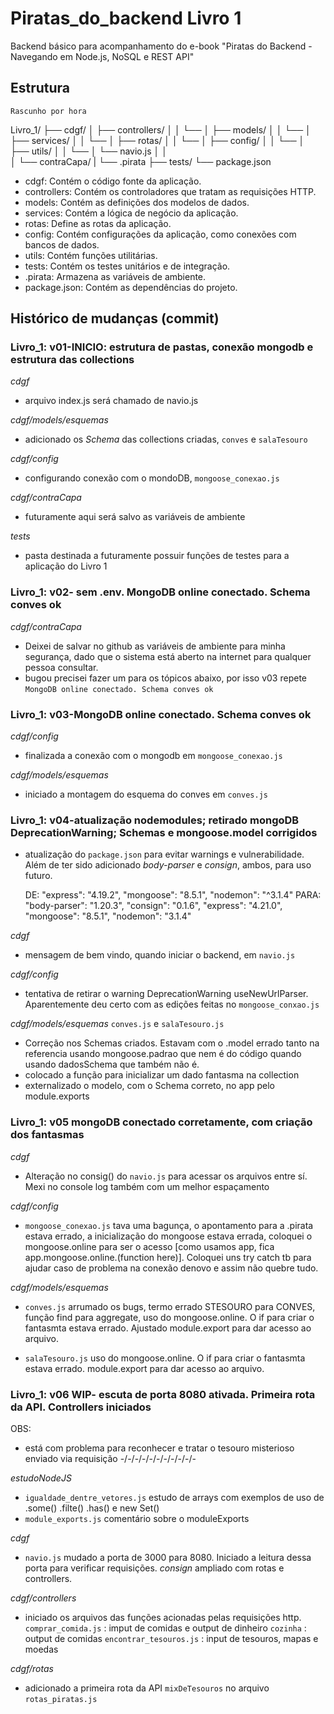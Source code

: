# Piratas_do_backend Livro 1
Backend básico para acompanhamento do e-book "Piratas do Backend - Navegando em Node.js, NoSQL e REST API"



## Estrutura 
`Rascunho por hora`

Livro_1/
├── cdgf/
│   ├── controllers/
│   │   └── 
│   ├── models/
│   │   └── 
│   ├── services/
│   │   └── 
│   ├── rotas/
│   │   └── 
│   ├── config/
│   │   └── 
│   ├── utils/
│   │   └── 
│   └── navio.js
│   │   
│   └── contraCapa/
|       └── .pirata
├── tests/
└── package.json

- cdgf: Contém o código fonte da aplicação.
- controllers: Contém os controladores que tratam as requisições HTTP.
- models: Contém as definições dos modelos de dados.
- services: Contém a lógica de negócio da aplicação.
- rotas: Define as rotas da aplicação.
- config: Contém configurações da aplicação, como conexões com bancos de dados.
- utils: Contém funções utilitárias.
- tests: Contém os testes unitários e de integração.
- .pirata: Armazena as variáveis de ambiente.
- package.json: Contém as dependências do projeto.


## Histórico de mudanças (commit)

### Livro_1: v01-INICIO: estrutura de pastas, conexão mongodb e estrutura das collections
*cdgf*
- arquivo index.js será chamado de navio.js

*cdgf/models/esquemas*
- adicionado os _Schema_ das collections criadas, `conves` e `salaTesouro`

*cdgf/config*
- configurando conexão com o mondoDB, `mongoose_conexao.js`

*cdgf/contraCapa*
- futuramente aqui será salvo as variáveis de ambiente

*tests*
- pasta destinada a futuramente possuir funções de testes para a aplicação do Livro 1



### Livro_1: v02- sem .env. MongoDB online conectado. Schema conves ok
*cdgf/contraCapa*
- Deixei de salvar no github as variáveis de ambiente para minha segurança, dado que o sistema está aberto na internet para qualquer pessoa consultar.
- bugou precisei fazer um para os tópicos abaixo, por isso v03 repete `MongoDB online conectado. Schema conves ok`

### Livro_1: v03-MongoDB online conectado. Schema conves ok
*cdgf/config*
- finalizada a conexão com o mongodb em `mongoose_conexao.js`

*cdgf/models/esquemas*
- iniciado a montagem do esquema do conves  em `conves.js` 


### Livro_1: v04-atualização nodemodules; retirado mongoDB DeprecationWarning; Schemas e mongoose.model corrigidos
* atualização do `package.json` para evitar warnings e vulnerabilidade. Além de ter sido adicionado _body-parser_ e _consign_, ambos, para uso futuro. 

    DE:
    "express": "4.19.2",
    "mongoose": "8.5.1",
    "nodemon": "^3.1.4"
    PARA:
    "body-parser": "1.20.3",
    "consign": "0.1.6",
    "express": "4.21.0",
    "mongoose": "8.5.1",
    "nodemon": "3.1.4"

*cdgf*
* mensagem de bem vindo, quando iniciar o backend, em `navio.js`

*cdgf/config*
* tentativa de retirar o warning DeprecationWarning useNewUrlParser. Aparentemente deu certo com as edições feitas no `mongoose_conxao.js`

*cdgf/models/esquemas*
`conves.js` e `salaTesouro.js`
* Correção nos Schemas criados. Estavam com o .model errado tanto na referencia usando mongoose.padrao que nem é do código quando usando dadosSchema que também não é. 
* colocado a função para inicializar um dado fantasma na collection
* externalizado o modelo, com o Schema correto, no app pelo module.exports


### Livro_1: v05 mongoDB conectado corretamente, com criação dos fantasmas
*cdgf*
* Alteração no consig() do `navio.js` para acessar os arquivos entre sí. Mexi no console log também com um melhor espaçamento

*cdgf/config*
* `mongoose_conexao.js` tava uma bagunça, o apontamento para a .pirata estava errado, a inicialização do mongoose estava errada, coloquei o mongoose.online para ser o acesso [como usamos app, fica app.mongoose.online.(function here)]. Coloquei uns try catch tb para ajudar caso de problema na conexão denovo e assim não quebre tudo. 

*cdgf/models/esquemas*
* `conves.js` arrumado os bugs, termo errado STESOURO para CONVES, função find para aggregate, uso do mongoose.online. O if para criar o fantasmta estava errado. Ajustado module.export para dar acesso ao arquivo. 

* `salaTesouro.js`  uso do mongoose.online. O if para criar o fantasmta estava errado. module.export para dar acesso ao arquivo.

### Livro_1: v06 WIP- escuta de porta 8080 ativada. Primeira rota da API. Controllers iniciados
OBS:
- está com problema para reconhecer e tratar o tesouro misterioso enviado via requisição
-/-/-/-/-/-/-/-/-/-/-

*estudoNodeJS*
* `igualdade_dentre_vetores.js` estudo de arrays com exemplos de uso de .some() .filte() .has() e new Set()
* `module_exports.js` comentário sobre o moduleExports

*cdgf*
* `navio.js` mudado a porta de 3000 para 8080. Iniciado a leitura dessa porta para verificar requisições. _consign_ ampliado com rotas e controllers.

*cdgf/controllers*
* iniciado os arquivos das funções acionadas pelas requisições http. 
        `comprar_comida.js`     : imput de comidas e output de dinheiro
        `cozinha`               : output de comidas
        `encontrar_tesouros.js` : input de tesouros, mapas e moedas

*cdgf/rotas*
* adicionado a primeira rota da API `mixDeTesouros` no arquivo `rotas_piratas.js`
